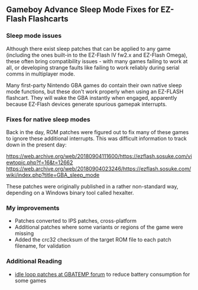 ## Gameboy Advance Sleep Mode Fixes for EZ-Flash Flashcarts

### Sleep mode issues

Although there exist sleep patches that can be applied to any game (including the ones built-in to the EZ-Flash IV fw2.x and EZ-Flash Omega), these often bring compatibility issues - with many games failing to work at all, or developing strange faults like failing to work reliably during serial comms in multiplayer mode.

Many first-party Nintendo GBA games do contain their own native sleep mode functions, but these don't work properly when using an EZ-FLASH flashcart. They will wake the GBA instantly when engaged, apparently because EZ-Flash devices generate spurious gamepak interrupts.

### Fixes for native sleep modes
Back in the day, ROM patches were figured out to fix many of these games to ignore these additional interrupts. This was difficult information to track down in the present day: 

https://web.archive.org/web/20180904111600/https://ezflash.sosuke.com/viewtopic.php?f=16&t=12662 
https://web.archive.org/web/20180904023246/https://ezflash.sosuke.com/wiki/index.php?title=GBA_sleep_mode 

These patches were originally published in a rather non-standard way, depending on a Windows binary tool called hexalter.

### My improvements
- Patches converted to IPS patches, cross-platform
- Additional patches where some variants or regions of the game were missing
- Added the crc32 checksum of the target ROM file to each patch filename, for validation

### Additional Reading
- [idle loop patches at GBATEMP forum](https://gbatemp.net/threads/game-boy-advance-idle-loop-patches-i-e-speedhacks.396278/) to reduce battery consumption for some games
